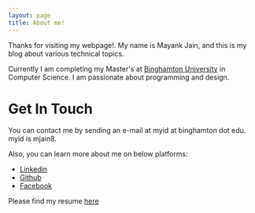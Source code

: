 ```yaml
---
layout: page
title: About me!
---
```


Thanks for visiting my webpage!. My name is Mayank Jain, and this is my blog about various technical topics.

Currently I am completing my Master's at [Binghamton University](www.binghamton.edu) in Computer Science. I am passionate about programming and design.

# Get In Touch

You can contact me by sending an e-mail at myid at binghamton dot edu. myid is mjain8.

Also, you can learn more about me on below platforms:

* [Linkedin](https://www.linkedin.com/in/mayankj08)
* [Github](https://github.com/mayankj08)
* [Facebook](https://www.facebook.com/mayankj08)

Please find my resume [here](mjain_cv.pdf)
